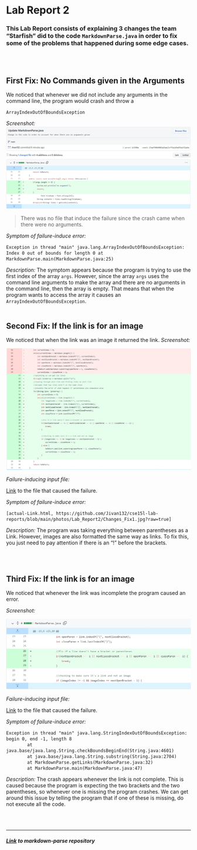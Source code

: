 # Lab Report 2
### This Lab Report consists of explaining 3 changes the team “Starfish” did to the code  ``` MarkdownParse.java ``` in order to fix some of the problems that happened during some edge cases.

<br/><br/> 

## First Fix: No Commands given in the Arguments
We noticed that whenever we did not include any arguments in the command line, the program would crash and throw a
```
ArrayIndexOutOfBoundsException
```
*Screenshot:*
![changes fix 1](https://github.com/Jivan132/cse15l-lab-reports/blob/main/photos/Lab_Report2/Changes_Fix1.jpg?raw=true)

> There was no file that induce the failure since the crash came when there were no arguments.

*Symptom of failure-induce error:*
```
Exception in thread "main" java.lang.ArrayIndexOutOfBoundsException: Index 0 out of bounds for length 0 at MarkdownParse.main(MarkdownParse.java:25)
```
*Description:*
The symptom appears because the program is trying to use the first index of the array ``` args ```. However, since the array ``` args ``` uses the command line arguments to make the array and there are no arguments in the command line, then the array is empty. That means that when the program wants to access the array it causes an ``` ArrayIndexOutOfBoundsException ```.
<br/><br/> 
## Second Fix: If the link is for an image 
We noticed that when the link was an image it returned the link.
*Screenshot:*

![changes fix 2](https://github.com/Jivan132/cse15l-lab-reports/blob/main/photos/Lab_Report2/Changes_Fix2.jpg?raw=true)

*Failure-inducing input file:*

[Link](https://github.com/Jivan132/markdown-parse/blob/main/test-file.md) to the file that caused the failure.

*Symptom of failure-induce error:*
```
[actual-Link.html, https://github.com/Jivan132/cse15l-lab-reports/blob/main/photos/Lab_Report2/Changes_Fix1.jpg?raw=true]
```

*Description:*
The program was taking everything between parentheses as a Link. However, images are also formatted the same way as links. To fix this, you just need to pay attention if there is an “!” before the brackets.

<br/><br/> 
## Third Fix: If the link is for an image 
We noticed that whenever the link was incomplete the program caused an error.

*Screenshot:*

![changes fix 3](https://github.com/Jivan132/cse15l-lab-reports/blob/main/photos/Lab_Report2/Changes_Fix3.jpg?raw=true)

*Failure-inducing input file:*

[Link](https://github.com/Jivan132/markdown-parse/blob/main/test-file2.md) to the file that caused the failure.

*Symptom of failure-induce error:*

```
Exception in thread "main" java.lang.StringIndexOutOfBoundsException: begin 0, end -1, length 8
        at java.base/java.lang.String.checkBoundsBeginEnd(String.java:4601)
        at java.base/java.lang.String.substring(String.java:2704)
        at MarkdownParse.getLinks(MarkdownParse.java:32)
        at MarkdownParse.main(MarkdownParse.java:47)
```

*Description:*
The crash appears whenever the link is not complete. This is caused because the program is expecting the two brackets and the two parentheses, so whenever one is missing the program crashes. We can get around this issue by telling the program that if one of these is missing, do not execute all the code.

<br/><br/> 

---
##### [Link](https://github.com/Jivan132/markdown-parse) to markdown-parse repository